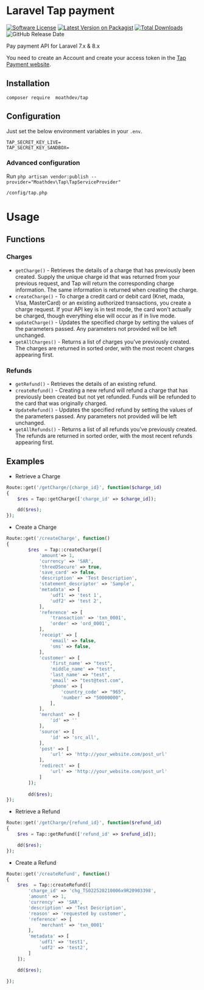 # Laravel Tap payment

[![Software License](https://img.shields.io/badge/license-MIT-brightgreen.svg?style=flat-square)](LICENSE.md) 
[![Latest Version on Packagist](https://img.shields.io/packagist/v/Moathdev/tap?style=flat-square)](https://packagist.org/packages/moathdev/tap) 
[![Total Downloads](https://img.shields.io/packagist/dt/Moathdev/tap.svg?style=flat-square)](https://packagist.org/packages/thujohn/twitter) 
![GitHub Release Date](https://img.shields.io/github/release-date/moathdev/tap?label=latest%20release&style=flat-square)

Pay payment API for Laravel  7.x & 8.x

You need to create an Account and create your access token in the [Tap Payment website](https://www.tap.company/).

## Installation

```
composer require  moathdev/tap
```

## Configuration 

Just set the below environment variables in your `.env`. 

```
TAP_SECRET_KEY_LIVE=
TAP_SECRET_KEY_SANDBOX=
```

### Advanced configuration

Run `php artisan vendor:publish --provider="Moathdev\Tap\TapServiceProvider"`
```
/config/tap.php
```



# Usage

## Functions

### Charges

* `getCharge()` - Retrieves the details of a charge that has previously been created. Supply the unique charge id that was returned from your  previous request, and Tap will return the corresponding charge information. The same information is returned when creating the charge.
* `createCharge()` - To charge a credit card or debit card (Knet, mada, Visa, MasterCard) or an existing authorized transactions, you create a charge request. If your API key is in test mode, the card won't actually be charged, though everything else will occur as if in live mode.
* `updateCharge()` - Updates the specified charge by setting the values of the parameters passed. Any parameters not provided will be left unchanged.
* `getAllCharges()` - Returns a list of charges you’ve previously created. The charges are returned in sorted order, with the most recent charges appearing first.

### Refunds

* `getRefund()` - Retrieves the details of an existing refund.
* `createRefund()` - Creating a new refund will refund a charge that has previously been created but not yet refunded. Funds will be refunded to the card that was originally charged.
* `UpdateRefund()` - Updates the specified refund by setting the values of the parameters passed. Any parameters not provided will be left unchanged.
* `getAllRefunds()` - Returns a list of all refunds you’ve previously created. The refunds are returned in sorted order, with the most recent refunds appearing first.


## Examples

- Retrieve a Charge
```php
Route::get('/getCharge/{charge_id}', function($charge_id)
{
	$res = Tap::getCharge(['charge_id' => $charge_id]);

    dd($res);
});
```

- Create a Charge
```php
Route::get('/createCharge', function()
{
	    $res  = Tap::createCharge([
            'amount'=> 1,
            'currency' => 'SAR',
            'threeDSecure' => true,
            'save_card' => false,
            'description' => 'Test Description',
            'statement_descriptor' => 'Sample',
            'metadata' => [
                'udf1' => 'test 1',
                'udf2' => 'test 2',
            ],
            'reference' => [
                'transaction' => 'txn_0001',
                'order' => 'ord_0001',
            ],
            'receipt' => [
                'email' => false,
                'sms' => false,
            ],
            'customer' => [
                'first_name' => "test",
                'middle_name' => "test",
                'last_name' => "test",
                'email' => "test@test.com",
                'phone' => [
                    'country_code' => "965",
                    'number' => "50000000",
                ],
            ],
            'merchant' => [
                'id' => ''
            ],
            'source' => [
                'id' => 'src_all',
            ],
            'post' => [
                'url' => 'http://your_website.com/post_url'
            ],
            'redirect' => [
                'url' => 'http://your_website.com/post_url'
            ]
        ]);
        
        dd($res);
});
```

- Retrieve a Refund
```php
Route::get('/getCharge/{refund_id}', function($refund_id)
{
	$res = Tap::getRefund(['refund_id' => $refund_id]);

    dd($res);
});
```

- Create a Refund
```php
Route::get('/createRefund', function()
{
    $res  = Tap::createRefund([
        'charge_id' => 'chg_TS022520210006x9R20903398',
        'amount' => 1,
        'currency' => 'SAR',
        'description' => 'Test Description',
        'reason' => 'requested by customer',
        'reference' => [
            'merchant' => 'txn_0001'
        ],
        'metadata' => [
            'udf1' => 'test1',
            'udf2' => 'test2',
        ]
    ]);

    dd($res);

});
```

